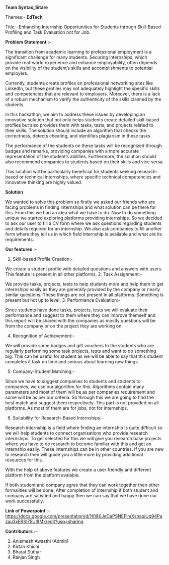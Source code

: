 **Team Syntax_Sitare**

Themes:- **EdTech**

Title:- Enhancing Internship Opportunities for Students through Skill-Based Profiling and Task Evaluation not for Job.


**Problem Statement :-**

The transition from academic learning to professional employment is a significant challenge for many students. Securing internships, which provide real-world experience and enhance employability, often depends on the visibility of the student’s skills and accomplishments to potential employers.

Currently, students create profiles on professional networking sites like LinkedIn, but these profiles may not adequately highlight the specific skills and competencies that are relevant to employers. Moreover, there is a lack of a robust mechanism to verify the authenticity of the skills claimed by the students.

In this hackathon, we aim to address these issues by developing an innovative solution that not only helps students create detailed skill-based profiles but also provides them with tasks, tests, and projects related to their skills. The solution should include an algorithm that checks the correctness, detects cheating, and identifies plagiarism in these tasks.

The performance of the students on these tasks will be recognized through badges and remarks, providing companies with a more accurate representation of the student’s abilities. Furthermore, the solution should also recommend companies to students based on their skills and vice versa.

This solution will be particularly beneficial for students seeking research-based or technical internships, where specific technical competencies and innovative thinking are highly valued.

**Solution**

We wanted to solve this problem so firstly we asked our friends who are facing problems in finding internships and what solution can be there for this. From this we had an idea what we have to do. Now to do something unique we started exploring platforms providing internships. So we decided to ask our user to fill a CV form where we ask questions regarding students and details required for an internship. We also ask companies to fill another form where they tell us in which field internship is available and what are its requirements.

**Our features** :-

1. Skill-based Profile Creation:-

  We create a student profile with detailed questions and answers with users. This feature is present in all other platforms.
2. Task Assignment:-

  We provide tasks, projects, tests to help students more and help them to get internships easily as they are generally provided by the company or nearly similar questions. These things are not present in all platforms. Something is present but not up to level.
3. Performance Evaluation:-

  Since students have done tasks, projects, tests we will evaluate their performance and suggest to them where they can improve themself and this report will be shared with the companies as mostly questions will be from the company or on the project they are working on.

4. Recognition of Achievement:-

  We will provide some badges and gift vouchers to the students who are regularly performing some task projects, tests and want to do something big. This can be  useful for student as we will be able to say that this student completes it task on time and serious about learning new things

5. Company-Student Matching:-

  Since we have to suggest companies to students and students to companies, we use our algorithm for this. Algorithms contain many parameters and most of them will be as per companies requirement and some will be as per our criteria. So through this we are going to find the best match and suggest them respectively. This part is not provided on all platforms. As most of them are for jobs, not for internships.

6. Suitability for Research-Based Internships:-

  Research internship is a field where finding an internship is quite difficult so we will help students to connect organisations who provide research internships. To get selected for this we will give you research base projects where you have to do research to become familiar with this and get an internship easily. These internships can be in other countries. If you are new to research then will guide you a little more by providing additional resources for this.

With the help of above features we create a user friendly and different platform from the platform avalable.

If both student and company agree that they can work together then other formalities will be done. After completion of internship if both student and company are satisfied and happy then we can say that we have done our work successfully.


**Link of Powerpoint** :-
https://docs.google.com/presentation/d/1f080JeCaPSNEFlmXsnaqjUq94Pazau3xERSl75Ul8Mk/edit?usp=sharing


**Contributors** :-

1. Aniemesh Awasthi (Admin)
2. Kirtan Khichi
3. Bharat Suthar
4. Ranjan Singh
